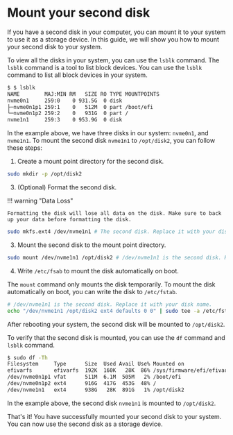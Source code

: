 # Mount your second disk

If you have a second disk in your computer, you can mount it to your system to use it as a storage device. In this guide, we will show you how to mount your second disk to your system.

To view all the disks in your system, you can use the `lsblk` command. The `lsblk` command is a tool to list block devices. You can use the `lsblk` command to list all block devices in your system.

```bash title="List all block devices"
$ $ lsblk 
NAME        MAJ:MIN RM   SIZE RO TYPE MOUNTPOINTS
nvme0n1     259:0    0 931.5G  0 disk 
├─nvme0n1p1 259:1    0   512M  0 part /boot/efi
└─nvme0n1p2 259:2    0   931G  0 part /
nvme1n1     259:3    0 953.9G  0 disk 
```

In the example above, we have three disks in our system: `nvme0n1`, and `nvme1n1`. To mount the second disk `nvme1n1` to `/opt/disk2`, you can follow these steps:

1. Create a mount point directory for the second disk.

```bash
sudo mkdir -p /opt/disk2
```

3. (Optional) Format the second disk.

!!! warning "Data Loss"

    Formatting the disk will lose all data on the disk. Make sure to back up your data before formatting the disk.

```bash
sudo mkfs.ext4 /dev/nvme1n1 # The second disk. Replace it with your disk name.
```

3. Mount the second disk to the mount point directory.

```bash
sudo mount /dev/nvme1n1 /opt/disk2 # /dev/nvme1n1 is the second disk. Replace it with your disk name.
```

4. Write `/etc/fsab` to mount the disk automatically on boot.

The `mount` command only mounts the disk temporarily. To mount the disk automatically on boot, you can write the disk to `/etc/fstab`.

```bash
# /dev/nvme1n1 is the second disk. Replace it with your disk name.
echo "/dev/nvme1n1 /opt/disk2 ext4 defaults 0 0" | sudo tee -a /etc/fstab
```

After rebooting your system, the second disk will be mounted to `/opt/disk2`.

To verify that the second disk is mounted, you can use the `df` command and `lsblk` command.

```bash title="List all mounted disks"
$ sudo df -Th
Filesystem     Type      Size  Used Avail Use% Mounted on
efivarfs       efivarfs  192K  160K   28K  86% /sys/firmware/efi/efivars
/dev/nvme0n1p1 vfat      511M  6.1M  505M   2% /boot/efi
/dev/nvme0n1p2 ext4      916G  417G  453G  48% /
/dev/nvme1n1   ext4      938G   28K  891G   1% /opt/disk2
```

In the example above, the second disk `nvme1n1` is mounted to `/opt/disk2`.

That's it! You have successfully mounted your second disk to your system. You can now use the second disk as a storage device.
